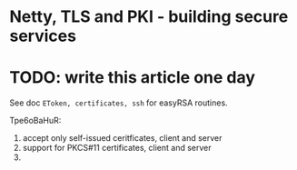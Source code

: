 # Netty, TLS and PKI - building secure services
# TODO: write this article one day


See doc `EToken, certificates, ssh` for easyRSA routines.

Tpe6oBaHuR:
1. accept only self-issued ceritficates, client and server
2. support for PKCS#11 certificates, client and server
3. 